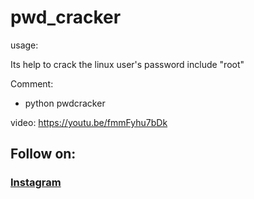 # pwd_cracker
usage:

Its help to crack the linux user's password include "root"

Comment:
* python pwdcracker

video: https://youtu.be/fmmFyhu7bDk


<h2>Follow on:</h2>
<h3><a href="https://www.instagram.com/jutrmraja/">Instagram</a></h3>
